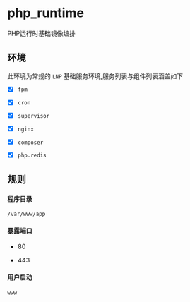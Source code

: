 # php_runtime

PHP运行时基础镜像编排

## 环境

此环境为常规的 `LNP` 基础服务环境,服务列表与组件列表涵盖如下
 
- [x] `fpm` 

- [x] `cron`

- [x] `supervisor`

- [x] `nginx`

- [x] `composer`

- [x] `php.redis`

## 规则

#### 程序目录

`/var/www/app`

#### 暴露端口

- 80

- 443

#### 用户启动

`www`

